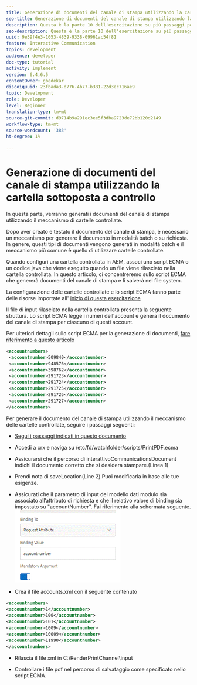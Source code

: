 ```yaml
---
title: Generazione di documenti del canale di stampa utilizzando la cartella sottoposta a controllo
seo-title: Generazione di documenti del canale di stampa utilizzando la cartella sottoposta a controllo
description: Questa è la parte 10 dell'esercitazione su più passaggi per creare il primo documento di comunicazione interattivo per il canale di stampa. In questa parte, verranno generati i documenti del canale di stampa utilizzando il meccanismo di cartelle controllate.
seo-description: Questa è la parte 10 dell'esercitazione su più passaggi per creare il primo documento di comunicazione interattivo per il canale di stampa. In questa parte, verranno generati i documenti del canale di stampa utilizzando il meccanismo di cartelle controllate.
uuid: 9e39f4e3-1053-4839-9338-09961ac54f81
feature: Interactive Communication
topics: development
audience: developer
doc-type: tutorial
activity: implement
version: 6.4,6.5
contentOwner: gbedekar
discoiquuid: 23fbada3-d776-4b77-b381-22d3ec716ae9
topic: Development
role: Developer
level: Beginner
translation-type: tm+mt
source-git-commit: d9714b9a291ec3ee5f3dba9723de72bb120d2149
workflow-type: tm+mt
source-wordcount: '383'
ht-degree: 1%

---
```



# Generazione di documenti del canale di stampa utilizzando la cartella sottoposta a controllo

In questa parte, verranno generati i documenti del canale di stampa utilizzando il meccanismo di cartelle controllate.

Dopo aver creato e testato il documento del canale di stampa, è necessario un meccanismo per generare il documento in modalità batch o su richiesta. In genere, questi tipi di documenti vengono generati in modalità batch e il meccanismo più comune è quello di utilizzare cartelle controllate.

Quando configuri una cartella controllata in AEM, associ uno script ECMA o un codice java che viene eseguito quando un file viene rilasciato nella cartella controllata. In questo articolo, ci concentreremo sullo script ECMA che genererà documenti del canale di stampa e li salverà nel file system.

La configurazione delle cartelle controllate e lo script ECMA fanno parte delle risorse importate all&#39; [inizio di questa esercitazione](introduction.md)

Il file di input rilasciato nella cartella controllata presenta la seguente struttura. Lo script ECMA legge i numeri dell&#39;account e genera il documento del canale di stampa per ciascuno di questi account.

Per ulteriori dettagli sullo script ECMA per la generazione di documenti, [fare riferimento a questo articolo](/help/forms/interactive-communications/generating-interactive-communications-print-document-using-api-tutorial-use.md)

```xml
<accountnumbers>
 <accountnumber>509840</accountnumber>
 <accountnumber>948576</accountnumber>
 <accountnumber>398762</accountnumber>
 <accountnumber>291723</accountnumber>
 <accountnumber>291724</accountnumber>
 <accountnumber>291725</accountnumber>
 <accountnumber>291726</accountnumber>
 <accountnumber>291727</accountnumber>
</accountnumbers>
```

Per generare il documento del canale di stampa utilizzando il meccanismo delle cartelle controllate, seguire i passaggi seguenti:

* [Segui i passaggi indicati in questo documento](/help/forms/adaptive-forms/service-user-tutorial-develop.md)

* Accedi a crx e naviga su /etc/fd/watchfolder/scripts/PrintPDF.ecma

* Assicurarsi che il percorso di interattivoCommunicationsDocument indichi il documento corretto che si desidera stampare.(Linea 1)
* Prendi nota di saveLocation(Line 2).Puoi modificarla in base alle tue esigenze.
* Assicurati che il parametro di input del modello dati modulo sia associato all’attributo di richiesta e che il relativo valore di binding sia impostato su &quot;accountNumber&quot;. Fai riferimento alla schermata seguente.
   ![richiesta](assets/requestattributeprintchannel.gif)

* Crea il file accounts.xml con il seguente contenuto

```xml
<accountnumbers>
<accountnumber>1</accountnumber>
<accountnumber>100</accountnumber>
<accountnumber>101</accountnumber>
<accountnumber>1009</accountnumber>
<accountnumber>10009</accountnumber>
<accountnumber>11990</accountnumber>
</accountnumbers>
```

* Rilascia il file xml in C:\RenderPrintChannel\input

* Controllare i file pdf nel percorso di salvataggio come specificato nello script ECMA.




